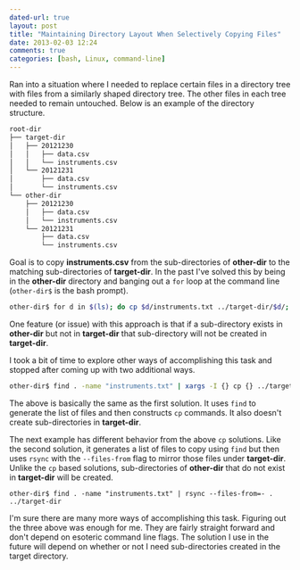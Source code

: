 ```yaml
---
dated-url: true
layout: post
title: "Maintaining Directory Layout When Selectively Copying Files"
date: 2013-02-03 12:24
comments: true
categories: [bash, Linux, command-line]
---
```


Ran into a situation where I needed to replace certain files in a directory tree with files from a similarly shaped directory tree. The other files in each tree needed to remain untouched. Below is an example of the directory structure.

``` bash
root-dir
├── target-dir
│   ├── 20121230
│   │   ├── data.csv
│   │   └── instruments.csv
│   └── 20121231
│       ├── data.csv
│       └── instruments.csv
└── other-dir
    ├── 20121230
    │   ├── data.csv
    │   └── instruments.csv
    └── 20121231
        ├── data.csv
        └── instruments.csv
```

Goal is to copy **instruments.csv** from the sub-directories of **other-dir** to the matching sub-directories of **target-dir**. In the past I've solved this by being in the **other-dir** directory and banging out a `for` loop at the command line (`other-dir$` is the bash prompt). 

``` bash
other-dir$ for d in $(ls); do cp $d/instruments.txt ../target-dir/$d/; done
```

One feature (or issue) with this approach is that if a sub-directory exists in **other-dir** but not in **target-dir** that sub-directory will not be created in **target-dir**.

I took a bit of time to explore other ways of accomplishing this task and stopped after coming up with two additional ways.

``` bash
other-dir$ find . -name "instruments.txt" | xargs -I {} cp {} ../target-dir/{} 
```

The above is basically the same as the first solution. It uses `find` to generate the list of files and then constructs `cp` commands. It also doesn't create sub-directories in **target-dir**.

The next example has different behavior from the above `cp` solutions. Like the second solution, it generates a list of files to copy using `find` but then uses `rsync` with the `--files-from` flag to mirror those files under **target-dir**. Unlike the `cp` based solutions, sub-directories of **other-dir** that do not exist in **target-dir** will be created.

```
other-dir$ find . -name "instruments.txt" | rsync --files-from=- . ../target-dir
```

I'm sure there are many more ways of accomplishing this task. Figuring out the three above was enough for me. They are fairly straight forward and don't depend on esoteric command line flags. The solution I use in the future will depend on whether or not I need sub-directories created in the target directory.